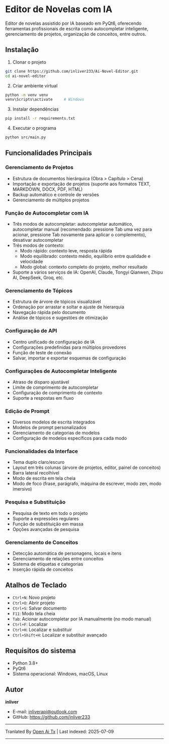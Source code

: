 # Editor de Novelas com IA

Editor de novelas assistido por IA baseado em PyQt6, oferecendo ferramentas profissionais de escrita como autocompletar inteligente, gerenciamento de projetos, organização de conceitos, entre outros.

## Instalação

1. Clonar o projeto
```bash
git clone https://github.com/inliver233/Ai-Novel-Editor.git
cd ai-novel-editor
```

2. Criar ambiente virtual
```bash
python -m venv venv
venv\Scripts\activate     # Windows
```

3. Instalar dependências
```bash
pip install -r requirements.txt
```
4. Executar o programa
```bash
python src/main.py
```

## Funcionalidades Principais

### Gerenciamento de Projetos
- Estrutura de documentos hierárquica (Obra > Capítulo > Cena)
- Importação e exportação de projetos (suporte aos formatos TEXT, MARKDOWN, DOCX, PDF, HTML)
- Backup automático e controle de versões
- Gerenciamento de múltiplos projetos

### Função de Autocompletar com IA
- Três modos de autocompletar: autocompletar automático, autocompletar manual (recomendado: pressione Tab uma vez para acionar, pressione Tab novamente para aplicar o complemento), desativar autocompletar
- Três modos de contexto:
  - Modo rápido: contexto leve, resposta rápida
  - Modo equilibrado: contexto médio, equilíbrio entre qualidade e velocidade
  - Modo global: contexto completo do projeto, melhor resultado
- Suporte a vários serviços de IA: OpenAI, Claude, Tongyi Qianwen, Zhipu AI, DeepSeek, Groq, etc.
### Gerenciamento de Tópicos
- Estrutura de árvore de tópicos visualizável
- Ordenação por arrastar e soltar e ajuste de hierarquia
- Navegação rápida pelo documento
- Análise de tópicos e sugestões de otimização

### Configuração de API
- Centro unificado de configuração de IA
- Configurações predefinidas para múltiplos provedores
- Função de teste de conexão
- Salvar, importar e exportar esquemas de configuração

### Configurações de Autocompletar Inteligente
- Atraso de disparo ajustável
- Limite de comprimento de autocompletar
- Configuração de comprimento de contexto
- Suporte a respostas em fluxo

### Edição de Prompt
- Diversos modelos de escrita integrados
- Modelos de prompt personalizados
- Gerenciamento de categorias de modelos
- Configuração de modelos específicos para cada modo
### Funcionalidades da Interface
- Tema duplo claro/escuro
- Layout em três colunas (árvore de projetos, editor, painel de conceitos)
- Barra lateral recolhível
- Modo de escrita em tela cheia
- Modo de foco (frase, parágrafo, máquina de escrever, modo zen, modo imersivo)

### Pesquisa e Substituição
- Pesquisa de texto em todo o projeto
- Suporte a expressões regulares
- Função de substituição em massa
- Opções avançadas de pesquisa

### Gerenciamento de Conceitos
- Detecção automática de personagens, locais e itens
- Gerenciamento de relações entre conceitos
- Sistema de etiquetas e categorias
- Inserção rápida de conceitos

## Atalhos de Teclado
- `Ctrl+N`: Novo projeto
- `Ctrl+O`: Abrir projeto
- `Ctrl+S`: Salvar documento
- `F11`: Modo tela cheia
- `Tab`: Acionar autocompletar por IA manualmente (no modo manual)
- `Ctrl+F`: Localizar
- `Ctrl+H`: Localizar e substituir
- `Ctrl+Shift+H`: Localizar e substituir avançado


## Requisitos do sistema

- Python 3.8+
- PyQt6
- Sistema operacional: Windows, macOS, Linux

## Autor

**inliver**
- E-mail: inliverapi@outlook.com  
- GitHub: https://github.com/inliver233

---

Tranlated By [Open Ai Tx](https://github.com/OpenAiTx/OpenAiTx) | Last indexed: 2025-07-09

---